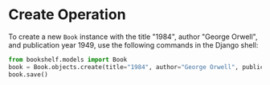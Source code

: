 # Create Operation

To create a new `Book` instance with the title "1984", author "George Orwell", and publication year 1949, use the following commands in the Django shell:

```python
from bookshelf.models import Book
book = Book.objects.create(title="1984", author="George Orwell", publication_year=1949)
book.save()